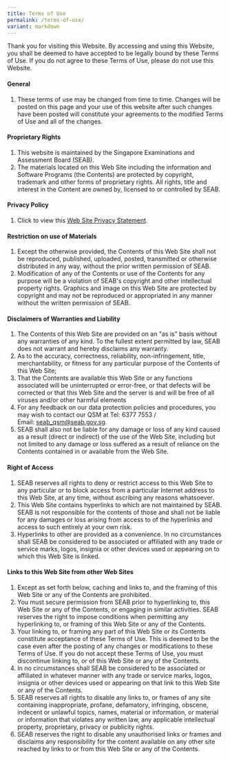 ```yaml
---
title: Terms of Use
permalink: /terms-of-use/
variant: markdown
---
```

Thank you for visiting this Website. By accessing and using this Website, you shall be deemed to have accepted to be legally bound by these Terms of Use. If you do not agree to these Terms of Use, please do not use this Website.

#### **General**

1.  These terms of use may be changed from time to time. Changes will be posted on this page and your use of this website after such changes have been posted will constitute your agreements to the modified Terms of Use and all of the changes.

#### **Proprietary Rights**
1. This website is maintained by the Singapore Examinations and Assessment Board (SEAB).
2. The materials located on this Web Site including the information and Software Programs (the Contents) are protected by copyright, trademark and other forms of proprietary rights. All rights, title and interest in the Content are owned by, licensed to or controlled by SEAB.

#### **Privacy Policy**
1. Click to view this [Web Site Privacy Statement](/privacy/).

#### **Restriction on use of Materials**
1. Except the otherwise provided, the Contents of this Web Site shall not be reproduced, published, uploaded, posted, transmitted or otherwise distributed in any way, without the prior written permission of SEAB.
2. Modification of any of the Contents or use of the Contents for any purpose will be a violation of SEAB's copyright and other intellectual property rights. Graphics and image on this Web Site are protected by copyright and may not be reproduced or appropriated in any manner without the written permission of SEAB.

#### **Disclaimers of Warranties and Liability**
1.   The Contents of this Web Site are provided on an "as is" basis without any warranties of any kind. To the fullest extent permitted by law, SEAB does not warrant and hereby disclaims any warranty.
2.   As to the accuracy, correctness, reliability, non-infringement, title, merchantability, or fitness for any particular purpose of the Contents of this Web Site;
3.   That the Contents are available this Web Site or any functions associated will be uninterrupted or error-free, or that defects will be corrected or that this Web Site and the server is and will be free of all viruses and/or other harmful elements
4.   For any feedback on our data protection policies and procedures, you may wish to contact our QSM at Tel: 6377 7553 / Email: [seab\_qsm@seab.gov.sg](mailto:seab_qsm@seab.gov.sg).
5.   SEAB shall also not be liable for any damage or loss of any kind caused as a result (direct or indirect) of the use of the Web Site, including but not limited to any damage or loss suffered as a result of reliance on the Contents contained in or available from the Web Site.

#### **Right of Access**
1. SEAB reserves all rights to deny or restrict access to this Web Site to any particular or to block access from a particular Internet address to this Web Site, at any time, without ascribing any reasons whatsoever.
2. This Web Site contains hyperlinks to which are not maintained by SEAB. SEAB is not responsible for the contents of those and shall not be liable for any damages or loss arising from access to of the hyperlinks and access to such entirely at your own risk.
3. Hyperlinks to other are provided as a convenience. In no circumstances shall SEAB be considered to be associated or affiliated with any trade or service marks, logos, insignia or other devices used or appearing on to which this Web Site is linked.

#### **Links to this Web Site from other Web Sites**
1.  Except as set forth below, caching and links to, and the framing of this Web Site or any of the Contents are prohibited.
2.  You must secure permission from SEAB prior to hyperlinking to, this Web Site or any of the Contents, or engaging in similar activities. SEAB reserves the right to impose conditions when permitting any hyperlinking to, or framing of this Web Site or any of the Contents.
3.  Your linking to, or framing any part of this Web Site or its Contents constitute acceptance of these Terms of Use. This is deemed to be the case even after the posting of any changes or modifications to these Terms of Use. If you do not accept these Terms of Use, you must discontinue linking to, or of this Web Site or any of the Contents.
4.  In no circumstances shall SEAB be considered to be associated or affiliated in whatever manner with any trade or service marks, logos, insignia or other devices used or appearing on that link to this Web Site or any of the Contents.
5.  SEAB reserves all rights to disable any links to, or frames of any site containing inappropriate, profane, defamatory, infringing, obscene, indecent or unlawful topics, names, material or information, or material or information that violates any written law, any applicable intellectual property, proprietary, privacy or publicity rights.
6.  SEAB reserves the right to disable any unauthorised links or frames and disclaims any responsibility for the content available on any other site reached by links to or from this Web Site or any of the Contents.